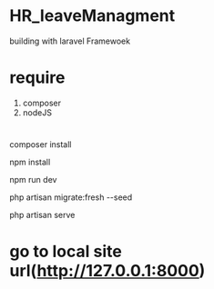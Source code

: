 # HR_leaveManagment
building with laravel Framewoek 


# require
1. composer
2. nodeJS

#
composer install

npm install

npm run dev

php artisan migrate:fresh --seed

php artisan serve

# go to local site url(http://127.0.0.1:8000)
